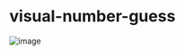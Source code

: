 # visual-number-guess
![image](https://user-images.githubusercontent.com/80327959/110496913-cab4a780-8117-11eb-9cc1-4b5f06bf96b0.png)
